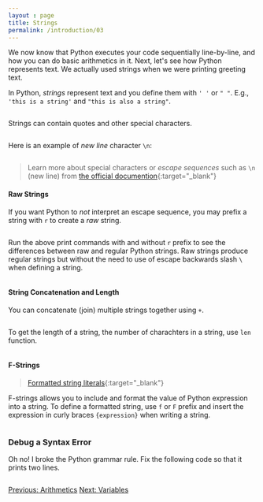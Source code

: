 ```yaml
---
layout : page
title: Strings
permalink: /introduction/03
---
```


We now know that Python executes your code sequentially line-by-line, and how
you can do basic arithmetics in it. Next, let's see how Python represents text.
We actually used strings when we were printing greeting text.

In Python, *strings* represent text and you define them with `' '` or `" "`. E.g.,
`'this is a string'` and `"this is also a string"`.

<div class="language-python highlighter-rouge">
<pre class="highlight"><script type="py-editor" worker>
print('this is a string')
print("this is also a string")
</script></pre></div>

Strings can contain quotes and other special characters.

<div class="language-python highlighter-rouge">
<pre class="highlight"><script type="py-editor" worker>
print("You can also use 'quotes'")
print('and "double quotes"')
print('or include quotes \" and \' by escaping with \\ character')
</script></pre></div>

Here is an example of *new line* character `\n`:

<div class="language-python highlighter-rouge">
<pre class="highlight"><script type="py-editor" worker>
print('first line\nsecond line\nthird line')
</script></pre></div>

> Learn more about special characters or *escape sequences* such as `\n` (new line) from
[the official documention](https://docs.python.org/3/reference/lexical_analysis.html#escape-sequences){:target="_blank"}

#### Raw Strings

If you want Python to *not* interpret an escape sequence, you may prefix a string
with `r` to create a *raw* string.

<div class="language-python highlighter-rouge">
<pre class="highlight"><script type="py-editor" worker>
print(r"This characters \n are on the same line")
print(r'\t is a tab and \n is a new line sequences')
</script></pre></div>

Run the above print commands with and without `r` prefix to see the differences
between raw and regular Python strings. Raw strings produce regular strings but
without the need to use of escape backwards slash `\` when defining a string.

<div class="language-python highlighter-rouge">
<pre class="highlight"><script type="py-editor" worker>
print(r"These two strings are the same \n")
print("These two strings are the same \\n")
</script></pre></div>

#### String Concatenation and Length

You can concatenate (join) multiple strings together using `+`.

<div class="language-python highlighter-rouge">
<pre class="highlight"><script type="py-editor" worker>
print("First" + "Second" + "Third" + "...")
</script></pre></div>

To get the length of a string, the number of charachters in a string, use `len` function.

<div class="language-python highlighter-rouge">
<pre class="highlight"><script type="py-editor" worker>
print(len("Hello"))
</script></pre></div>

#### F-Strings

> [Formatted string literals](https://docs.python.org/3/tutorial/inputoutput.html#formatted-string-literals){:target="_blank"}

F-strings allows you to include and format the value of Python expression into
a string. To define a formatted string, use `f` or `F` prefix and insert the expression
in curly braces `{expression}` when writing a string.

<div class="language-python highlighter-rouge">
<pre class="highlight"><script type="py-editor" worker>
print(f"Length is {len("Hello")} characters.")
</script></pre></div>

### Debug a Syntax Error

Oh no! I broke the Python grammar rule. Fix the following code so that it prints
two lines.

<div class="language-python highlighter-rouge">
<pre class="highlight"><script type="py-editor" worker>
print("Neo: 'I know kung-fu'\nMorpheus: 'Show me'')
</script></pre></div>
<div class="prevnextlinks">
    <a href="02">Previous: Arithmetics</a>
    <a href="04">Next: Variables</a>
</div>
